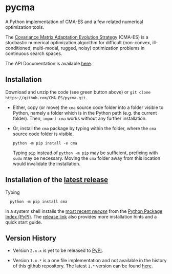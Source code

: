 # pycma
A Python implementation of CMA-ES and a few related numerical optimization tools. 

The [Covariance Matrix Adaptation Evolution Strategy](https://en.wikipedia.org/wiki/CMA-ES) 
(CMA-ES) is a stochastic numerical optimization algorithm for difficult (non-convex, 
ill-conditioned, multi-modal, rugged, noisy) optimization problems in continuous search 
spaces. 

The API Documentation is available [here](http://cma.gforge.inria.fr/apidocs-pycma).

## Installation

Download and unzip the code (see green button above) or 
``git clone https://github.com/CMA-ES/pycma.git``. 

- Either, copy (or move) the ``cma`` source code folder into a folder visible to Python, 
  namely a folder which is in the Python path (e.g. the current folder). Then, 
  ``import cma`` works without any further installation.

- Or, install the ``cma`` package by typing within the folder, where the ``cma`` source 
  code folder is visible,

      python -m pip install -e cma

  Typing ``pip`` instead of ``python -m pip`` may be sufficient, prefixing with ``sudo`` 
  may be necessary. Moving the ``cma`` folder away from this location would invalidate the 
  installation.

## Installation of the [latest release](https://pypi.python.org/pypi/cma)

Typing
```
  python -m pip install cma
```
in a system shell installs the [most recent _release_](https://pypi.python.org/pypi/cma)
from the [Python Package Index (PyPI)](https://pypi.python.org/pypi). The 
[release link](https://pypi.python.org/pypi/cma) also provides more installation hints 
and a quick start guide.

## Version History

* Version ``2.x.x`` is yet to be released to [PyPI](https://pypi.python.org/pypi). 

* Version ``1.x.*`` is a one file implementation and not available in the history of 
  this github repository. The latest ``1.*`` version can be found 
  [here](https://pypi.python.org/pypi/cma/1.1.7).
  
